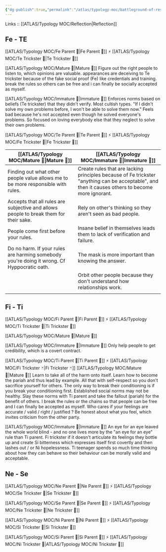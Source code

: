 ```yaml
---
{"dg-publish":true,"permalink":"/atlas/typology-moc/battleground-of-responsibility/","created":"","updated":"2023-03-09T10:13:42.954+01:00"}
---
```


Links :: [[ATLAS/Typology MOC/Reflection\|Reflection]] 

## Fe - TE
[[ATLAS/Typology MOC/Fe Parent 🤨\|Fe Parent 🤨]] ⚡ [[ATLAS/Typology MOC/Te Trickster 🤡\|Te Trickster 🤡]]

[[ATLAS/Typology MOC/Mature 🐢\|Mature 🐢]]
Figure out the right people to listen to, which opinions are valuable. appearances are deceiving to Te trickster because of the fake social proof (Fe) like credentials and training. break the rules so others can be free and i can finally be socially accepted as myself.

[[ATLAS/Typology MOC/Immature 🐎\|Immature 🐎]]
Enforces norms based on beliefs (Te trickster) that they didn't verify. Most cultish types.
"If I didn't solve my own problems before, I won't be able to solve them now." Feels bad because he's not accepted even though he solved everyone's problems. So focused on loving everybody else that they neglect to solve their own problems.

[[ATLAS/Typology MOC/Te Parent 🤨\|Te Parent 🤨]] ⚡ [[ATLAS/Typology MOC/Fe Trickster 🤡\|Fe Trickster 🤡]]

| [[ATLAS/Typology MOC/Mature 🐢\|Mature 🐢]] | [[ATLAS/Typology MOC/Immature 🐎\|Immature 🐎]]                                                                                                                                   |
| ------------- | ------------------------------------------------------------------------------------------------------------------------------------------------- |
| Finding out what other people value allows me to be more responsible with rules.             | Create rules that are lacking principles because of Fe trickster "anything can be acceptable", and then it causes others to become more ignorant. |
| Accepts that all rules are subjective and allows people to break them for their sake.              | Rely on other's thinking so they aren't seen as bad people.                                                                                       |
| People come first before your rules.              | Insane belief in themselves leads them to lack of verification and failure.                                                                       |
| Do no harm. If your rules are harming somebody you're doing it wrong. Cf Hyppocratic oath.              | The mask is more important than knowing the answer.                                                                                               |
|               | Orbit other people because they don't understand how relationships work.                                                                          |
|               |                                                                                                                                                   |

## Fi - Ti
[[ATLAS/Typology MOC/Fi Parent 🤨\|Fi Parent 🤨]] ⚡ [[ATLAS/Typology MOC/Ti Trickster 🤡\|Ti Trickster 🤡]]

[[ATLAS/Typology MOC/Mature 🐢\|Mature 🐢]]


[[ATLAS/Typology MOC/Immature 🐎\|Immature 🐎]]
Only help people to get credibility, which is a covert contract.

[[ATLAS/Typology MOC/Ti Parent 🤨\|Ti Parent 🤨]] ⚡ [[ATLAS/Typology MOC/Fi Trickster 🃏\|Fi Trickster 🃏]]
[[ATLAS/Typology MOC/Mature 🐢\|Mature 🐢]]
Learn to take all of the harm onto itself. Learn how to become the pariah and thus lead by example. All that with self-respect so you don't sacrifice yourself for others. The only way to break their conditioning is if you break your conditioning first. Established social norms may not be healthy. Slay these norms with Ti parent and take the fallout (pariah) for the benefit of others. I break the rules or the chains so that people can be free and I can finally be accepted as myself. Who cares if your feelings are accurate / valid / right / justified ? Be honest about what you feel, which invites criticism from the other party.

[[ATLAS/Typology MOC/Immature 🐎\|Immature 🐎]]
An eye for an eye leaved the whole world blind - and no one lives more by the "an eye for an eye" rule than Ti parent.
Fi trickster if it doesn't articulate its feelings they bottle up and create Si bitterness which expresses itself first covertly and then lashes out / or Ni hopelessness. Ti teenager spends so much time thinking about how they can behave so their behaviour can be morally valid and acceptable.

## Ne - Se 
[[ATLAS/Typology MOC/Ne Parent 🤨\|Ne Parent 🤨]] ⚡ [[ATLAS/Typology MOC/Se Trickster 🤡\|Se Trickster 🤡]]

[[ATLAS/Typology MOC/Se Parent 🤨\|Se Parent 🤨]] ⚡ [[ATLAS/Typology MOC/Ne Trickster 🤡\|Ne Trickster 🤡]]

[[ATLAS/Typology MOC/Ni Parent 🤨\|Ni Parent 🤨]] ⚡ [[ATLAS/Typology MOC/Si Trickster 🤡\|Si Trickster 🤡]]

[[ATLAS/Typology MOC/Si Parent 🤨\|Si Parent 🤨]] ⚡ [[ATLAS/Typology MOC/Ni Trickster 🤡\|ATLAS/Typology MOC/Ni Trickster 🤡]]






